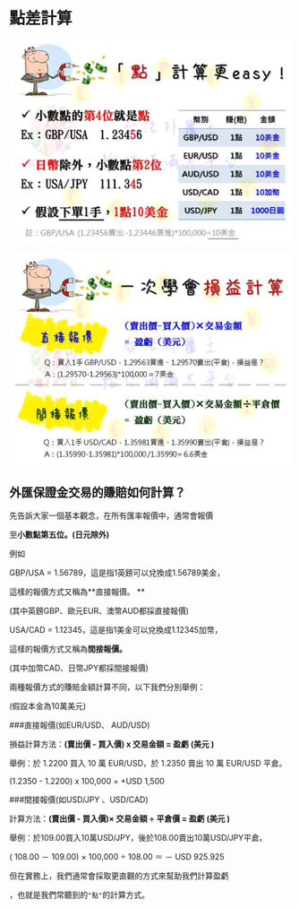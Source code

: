 # 點差計算

![](images/10360312593925.jpg)

![](images/10360312670116.jpg)


## 外匯保證金交易的賺賠如何計算？

 

先告訴大家一個基本觀念，在所有匯率報價中，通常會報價

至**小數點第五位。(日元除外)**

 

例如

GBP/USA = 1.56789，這是指1英鎊可以兌換成1.56789美金，

這樣的報價方式又稱為**直接報價。 **

(其中英鎊GBP、歐元EUR、澳幣AUD都採直接報價)

 

USA/CAD = 1.12345，這是指1美金可以兌換成1.12345加幣，

這樣的報價方式又稱為**間接報價。**

(其中加幣CAD、日幣JPY都採間接報價)

 

 

兩種報價方式的賺賠金額計算不同，以下我們分別舉例：

(假設本金為10萬美元)

 

###直接報價(如EUR/USD、 AUD/USD)

 

損益計算方法：**(賣出價 - 買入價) x 交易金額 = 盈虧 (美元 )**

舉例：於 1.2200 買入 10 萬 EUR/USD，於 1.2350 賣出 10 萬 EUR/USD 平倉。

(1.2350 - 1.2200) x 100,000 = +USD 1,500

 

 

###間接報價(如USD/JPY 、USD/CAD)

 

計算方法：**(賣出價 - 買入價)× 交易金額 ÷ 平倉價 = 盈虧 (美元 )**

舉例：於109.00買入10萬USD/JPY，後於108.00賣出10萬USD/JPY平倉。

( 108.00 － 109.00) × 100,000 ÷ 108.00 ＝ － USD 925.925

 

 

但在實務上，我們通常會採取更直觀的方式來幫助我們計算盈虧

，也就是我們常聽到的`"點"`的計算方式。